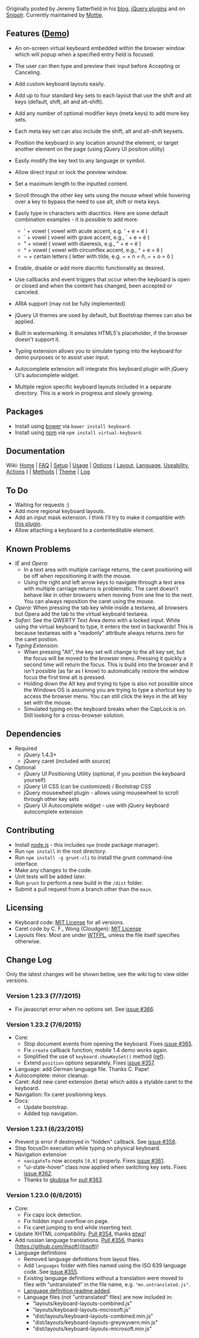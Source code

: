Originally posted by Jeremy Satterfield in his [blog](http://jsatt.blogspot.com/2010/01/on-screen-keyboard-widget-using-jquery.html), [jQuery plugins](http://plugins.jquery.com/project/virtual_keyboard) and on [Snipplr](http://snipplr.com/view/21577/virtual-keyboard-widget/). Currently maintained by [Mottie](https://github.com/Mottie/Keyboard).

## Features ([Demo](http://mottie.github.com/Keyboard/))

* An on-screen virtual keyboard embedded within the browser window which will popup when a specified entry field is focused.
* The user can then type and preview their input before Accepting or Canceling.
* Add custom keyboard layouts easily.
* Add up to four standard key sets to each layout that use the shift and alt keys (default, shift, alt and alt-shift).
* Add any number of optional modifier keys (meta keys) to add more key sets.
* Each meta key set can also include the shift, alt and alt-shift keysets.
* Position the keyboard in any location around the element, or target another element on the page (using jQuery UI position utility)
* Easily modify the key text to any language or symbol.
* Allow direct input or lock the preview window.
* Set a maximum length to the inputted content.
* Scroll through the other key sets using the mouse wheel while hovering over a key to bypass the need to use alt, shift or meta keys.
* Easily type in characters with diacritics. Here are some default combination examples - it is possible to add more.

    * ' + vowel ( vowel with acute accent, e.g. ' + e = é )
    * \` + vowel ( vowel with grave accent, e.g., \` + e = è )
    * " + vowel ( vowel with diaeresis, e.g., " + e = ë )
    * ^ + vowel ( vowel with circumflex accent, e.g., ^ + e = ê )
    * ~ + certain letters ( letter with tilde, e.g. ~ + n = ñ, ~ + o = õ )

* Enable, disable or add more diacritic functionality as desired.
* Use callbacks and event triggers that occur when the keyboard is open or closed and when the content has changed, been accepted or canceled.
* ARIA support (may not be fully implemented)
* jQuery UI themes are used by default, but Bootstrap themes can also be applied.
* Built in watermarking. It emulates HTML5's placeholder, if the browser doesn't support it.
* Typing extension allows you to simulate typing into the keyboard for demo purposes or to assist user input.
* Autocomplete extension will integrate this keyboard plugin with jQuery UI's autocomplete widget.
* Multiple region specific keyboard layouts included in a separate directory. This is a work in progress and slowly growing.

## Packages

* Install using [bower](https://github.com/bower/bower) via `bower install keyboard`.
* Install using [npm](https://www.npmjs.com/) via `npm install virtual-keyboard`.

## Documentation

Wiki: [Home](https://github.com/Mottie/Keyboard/wiki/Home) | [FAQ](https://github.com/Mottie/Keyboard/wiki/FAQ) | [Setup](https://github.com/Mottie/Keyboard/wiki/Setup) | [Usage](https://github.com/Mottie/Keyboard/wiki/Usage) | [Options](https://github.com/Mottie/Keyboard/wiki/Options) ( [Layout](https://github.com/Mottie/Keyboard/wiki/Layout), [Language](https://github.com/Mottie/Keyboard/wiki/Language), [Useability](https://github.com/Mottie/Keyboard/wiki/Useability), [Actions](https://github.com/Mottie/Keyboard/wiki/Actions) ) | [Methods](https://github.com/Mottie/Keyboard/wiki/Methods) | [Theme](https://github.com/Mottie/Keyboard/wiki/Theme) | [Log](https://github.com/Mottie/Keyboard/wiki/Log)

## To Do

* Waiting for requests :)
* Add more regional keyboard layouts.
* Add an input mask extension. I think I'll try to make it compatible with [this plugin](https://github.com/RobinHerbots/jquery.inputmask).
* Allow attaching a keyboard to a contenteditable element.

## Known Problems

* *IE* and *Opera*:
    * In a text area with multiple carriage returns, the caret positioning will be off when repositioning it with the mouse.
    * Using the right and left arrow keys to navigate through a text area with multiple carriage returns is problematic. The caret doesn't behave like in other browsers when moving from one line to the next. You can always reposition the caret using the mouse.
* *Opera*: When pressing the tab key while inside a textarea, all browsers but Opera add the tab to the virtual keyboard textarea.
* *Safari*: See the QWERTY Text Area demo with a locked input. While using the virtual keyboard to type, it enters the text in backwards! This is because textareas with a "readonly" attribute always returns zero for the caret postion.
* *Typing Extension*:
    * When pressing "Alt", the key set will change to the alt key set, but the focus will be moved to the browser menu. Pressing it quickly a second time will return the focus. This is build into the browser and it isn't possible (as far as I know) to automatically restore the window focus the first time alt is pressed.
    * Holding down the Alt key and trying to type is also not possible since the Windows OS is assuming you are trying to type a shortcut key to access the browser menu. You can still click the keys in the alt key set with the mouse.
    * Simulated typing on the keyboard breaks when the CapLock is on. Still looking for a cross-browser solution.

## Dependencies
* Required
    * jQuery 1.4.3+
    * jQuery caret (included with source)
* Optional
    * jQuery UI Positioning Utility (optional, if you position the keyboard yourself)
    * jQuery UI CSS (can be customized) / Bootstrap CSS
    * jQuery mousewheel plugin - allows using mousewheel to scroll through other key sets
    * jQuery UI Autocomplete widget - use with jQuery keyboard autocomplete extension

## Contributing

* Install [node.js](http://nodejs.org/) - this includes `npm` (node package manager).
* Run `npm install` in the root directory.
* Run `npm install -g grunt-cli` to install the grunt command-line interface.
* Make any changes to the code.
* Unit tests will be added later.
* Run `grunt` to perform a new build in the `/dist` folder.
* Submit a pull request from a branch other than the `main`.

## Licensing

* Keyboard code: [MIT License](http://www.opensource.org/licenses/mit-license.php) for all versions.
* Caret code by C. F., Wong (Cloudgen): [MIT License](http://www.opensource.org/licenses/mit-license.php)
* Layouts files: Most are under [WTFPL](http://sam.zoy.org/wtfpl/), unless the file itself specifies otherwise.

## Change Log

Only the latest changes will be shown below, see the wiki log to view older versions.

### Version 1.23.3 (7/7/2015)

* Fix javascript error when no options set. See [issue #366](https://github.com/Mottie/Keyboard/issues/366).

### Version 1.23.2 (7/6/2015)

* Core:
  * Stop document events from opening the keyboard. Fixes [issue #365](https://github.com/Mottie/Keyboard/issues/365).
  * Fix `create` callback function; mobile 1.4 demo works again.
  * Simplified the use of `keyboard.showKeySet()` method ([ref](https://github.com/Mottie/Keyboard/wiki/Methods#showkeysetmeta)).
  * Extend `position` options separately. Fixes [issue #357](https://github.com/Mottie/Keyboard/issues/357).
* Language: add German language file. Thanks C. Pape!
* Autocomplete: minor cleanup.
* Caret: Add new caret extension (beta) which adds a stylable caret to the keyboard.
* Navigation: fix caret positioning keys.
* Docs:
  * Update bootstrap.
  * Added top navigation.

### Version 1.23.1 (6/23/2015)

* Prevent js error if destroyed in "hidden" callback. See [issue #358](https://github.com/Mottie/Keyboard/issues/358).
* Stop focusOn execution while typing on physical keyboard.
* Navigation extension
  * `navigateTo` now accepts `[0,0]` properly. Fixes [issue #361](https://github.com/Mottie/Keyboard/issues/361).
  * "ui-state-hover" class now applied when switching key sets. Fixes [issue #362](https://github.com/Mottie/Keyboard/issues/362).
  * Thanks to [gkubisa](https://github.com/gkubisa) for [pull #363](https://github.com/Mottie/Keyboard/pull/363).

### Version 1.23.0 (6/6/2015)

* Core:
  * Fix caps lock detection.
  * Fix hidden input overflow on page.
  * Fix caret jumping to end while inserting text.
* Update XHTML compatibility. [Pull #354](https://github.com/Mottie/Keyboard/pull/354), thanks [ptwz](https://github.com/ptwz)!
* Add russian language translations. [Pull #356](https://github.com/Mottie/Keyboard/pull/356), thanks [https://github.com/ihsoft](ihsoft)!
* Language definitions
  * Removed language definitions from layout files.
  * Add `languages` folder with files named using the ISO 639 language code. See [issue #355](https://github.com/Mottie/Keyboard/issues/355).
  * Existing language definitions without a translation were moved to files with "untranslated" in the file name, e.g. `"mn.untranslated.js"`.
  * [Language definition readme added](https://github.com/Mottie/Keyboard/tree/master/languages/README.md).
  * Language files (not "untranslated" files) are now included in:
    * "layouts/keyboard-layouts-combined.js"
    * "layouts/keyboard-layouts-microsoft.js"
    * "dist/layouts/keyboard-layouts-combined.min.js"
    * "dist/layouts/keyboard-layouts-greywyvern.min.js"
    * "dist/layouts/keyboard-layouts-microsoft.min.js"
